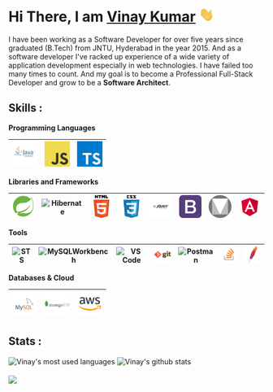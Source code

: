 <h1>Hi There, I am <a  href="https://vk46.github.io/" target="_blank">Vinay Kumar</a> <img src="https://raw.githubusercontent.com/ABSphreak/ABSphreak/master/gifs/Hi.gif" width="30px"></h1>

I have been working as a Software Developer for over five years since graduated (B.Tech) from JNTU, Hyderabad in the year 2015. And as a software developer I've racked up experience of a wide variety of application development especially in web technologies. I have failed too many times to count. And my goal is to become a Professional Full-Stack Developer and grow to be a **Software Architect**.

## Skills :

**Programming Languages**

<img title="Java" alt="Java" width="50px" src="https://raw.githubusercontent.com/github/explore/master/topics/java/java.png" />|<img alt="JS" title="JavaScript" width="50px" src="https://raw.githubusercontent.com/github/explore/master/topics/javascript/javascript.png">|<img alt="TS" title="TypeScript" width="50px" src="https://raw.githubusercontent.com/github/explore/master/topics/typescript/typescript.png">
|--|--|--|

**Libraries and Frameworks**

<img title="Spring" alt="Spring" width="50px" src="https://raw.githubusercontent.com/github/explore/master/topics/spring/spring.png">|<img title="Hibernate" alt="Hibernate" width="50px" src="https://hibernate.org/images/hibernate-logo.svg">|<img title="HTML 5" alt="HTML5" width="50px" src="https://raw.githubusercontent.com/github/explore/master/topics/html/html.png">|<img title="CSS 3" alt="CSS3" width="50px" src="https://raw.githubusercontent.com/github/explore/master/topics/css/css.png">|<img title="jQuery" alt="jQuery" width="50px" src="https://raw.githubusercontent.com/github/explore/master/topics/jquery/jquery.png">|<img title="Bootstrap UI" alt="Bootstrap UI" width="50px" src="https://raw.githubusercontent.com/github/explore/master/topics/bootstrap/bootstrap.png">|<img title="Material UI" alt="Material UI" width="50px" src="https://raw.githubusercontent.com/github/explore/master/topics/material-design/material-design.png">|<img title="Angular" alt="Angular" width="50px" src="https://raw.githubusercontent.com/github/explore/master/topics/angular/angular.png">|
|--|--|--|--|--|--|--|--|

**Tools**

<img title="STS" alt="STS" width="50px" src="https://spring.io/images/logo-spring-tools-gear-3dbfa4e3714afa9d58885422ec7ac8e5.svg">|<img title="MySQL Workbench" alt="MySQLWorkbench" width="50px" src="https://encrypted-tbn0.gstatic.com/images?q=tbn:ANd9GcR4SRoFvNsv-_Xl30fbCnMGDBLZsLq9Av5__1qpv4fsYayIQqvn6-_CiKehwbfZqYNFXG8&usqp=CAU">|<img title="VS Code" alt="VS Code" width="50px" src="https://img.icons8.com/fluent/48/000000/visual-studio-code-2019.png">|<img title="git" alt="git" width="50px" src="https://raw.githubusercontent.com/github/explore/master/topics/git/git.png">|<img title="Postman" alt="Postman" width="50px" src="https://covirtnetworking.com/wp-content/uploads/2017/09/postman-e1505276579767.png">|<img title="Stackoverflow" alt="stackoverflow" width="50px" src="https://raw.githubusercontent.com/github/explore/master/topics/stackoverflow/stackoverflow.png">|<img title="Apache Software" alt="Apache" width="50px" src="https://raw.githubusercontent.com/github/explore/master/topics/maven/maven.png">
|--|--|--|--|--|--|--|

**Databases & Cloud**

<img title="MySQL" alt="MySQL" width="50px" src="https://raw.githubusercontent.com/github/explore/master/topics/mysql/mysql.png">|<img title="MongoDB" alt="MongoDB" width="50px" src="https://raw.githubusercontent.com/github/explore/master/topics/mongodb/mongodb.png">|<img title="AWS" alt="AWS" width="50px" src="https://raw.githubusercontent.com/github/explore/master/topics/aws/aws.png">
|--|--|--|

## Stats :

<a><img align="center" src="https://github-readme-stats.vercel.app/api/top-langs/?username=vk46&theme=light&count_private=true&layout=compact" alt="Vinay's most used languages"/>
</a>
<a><img align="center" src="https://github-readme-stats.vercel.app/api?username=vk46&show_icons=true&theme=light&line_height=26&include_all_commits=true&count_private=true&hide=issues" alt="Vinay's github stats"/>
</a><br><br>
<img align="center" src = "https://activity-graph.herokuapp.com/graph?username=vk46&theme=rogue" width = 650>
